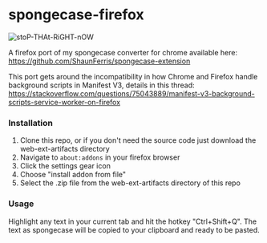 # spongecase-firefox

![stoP-THAt-RiGHT-nOW](https://github.com/ShaunFerris/spongecase-firefox/assets/119541650/5dd9240a-a84b-4605-8d2e-d627617097e7)

A firefox port of my spongecase converter for chrome available here: https://github.com/ShaunFerris/spongecase-extension

This port gets around the incompatibility in how Chrome and Firefox handle background scripts in Manifest V3, details in this thread: https://stackoverflow.com/questions/75043889/manifest-v3-background-scripts-service-worker-on-firefox

### Installation

1. Clone this repo, or if you don't need the source code just download the web-ext-artifacts directory
2. Navigate to `about:addons` in your firefox browser
3. Click the settings gear icon
4. Choose "install addon from file"
4. Select the .zip file from the web-ext-artifacts directory of this repo

### Usage

Highlight any text in your current tab and hit the hotkey "Ctrl+Shift+Q". The text as spongecase will be copied to your clipboard and ready to be pasted.
